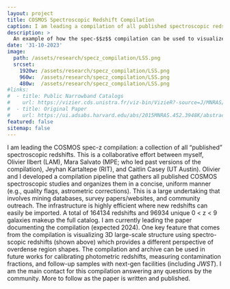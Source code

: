 ```yaml
---
layout: project
title: COSMOS Spectroscopic Redshift Compilation
caption: I am leading a compilation of all published spectroscopic redshifts in the COSMOS field. This has legacy value for the community as such compilations can be used for a multitude of reasons from photo-$$z$$ calibrations and contamination assessments to follow-up studies with other facilities. The compilation will be made public when the survey paper (led by me) is published (expected 2024).
description: >
  An example of how the spec-$$z$$ compilation can be used to visualize large-scale structure in 3D. *Left:* The large $$ z \sim 2.45 $$ overdensity ``Hyperion" ([Cucciati et al. (2018)](https://ui.adsabs.harvard.edu/abs/2018A%26A...619A..49C/abstract)) is found to be within $$\sim 50$$ cMpc two other overdense regions. *Right* The $$ z \sim 0.84 $$ overdensity identified in [Sobral et al. 2011](https://ui.adsabs.harvard.edu/abs/2011MNRAS.411..675S/abstract) and studied extensively with VIMOS ([Paulino-Afonso et al. 2018](https://ui.adsabs.harvard.edu/abs/2018A%26A...620A.186P/abstract)). Visualizing it in 3D shows an elongated structure along the line-of-sight.
date: '31-10-2023'
image: 
  path: /assets/research/specz_compilation/LSS.png
  srcset: 
    1920w: /assets/research/specz_compilation/LSS.png
    960w:  /assets/research/specz_compilation/LSS.png
    480w:  /assets/research/specz_compilation/LSS.png
#links:
#  - title: Public Narrowband Catalogs
#    url: https://vizier.cds.unistra.fr/viz-bin/VizieR?-source=J/MNRAS/428/1128
#  - title: Original Paper
#    url: https://ui.adsabs.harvard.edu/abs/2015MNRAS.452.3948K/abstract
featured: false
sitemap: false
---
```


I am leading the COSMOS spec-z compilation: a collection of all “published” spectroscopic redshifts. This is a collaborative effort between myself, Olivier Ilbert (LAM), Mara Salvato (MPE; who led past versions of the compilation), Jeyhan Kartaltepe (RIT), and Caitlin Casey (UT Austin). Olivier and I developed a compilation pipeline that gathers all published COSMOS spectroscopic studies and organizes them in a concise, uniform manner (e.g., quality flags, astrometric corrections). This is a large undertaking that involves mining databases, survey papers/websites, and community outreach. The infrastructure is highly efficient where new redshifts can easily be imported. A total of 164134 redshifts and 96934 unique 0 < z < 9 galaxies makeup the full catalog. I am currently leading the paper documenting the compilation (expected 2024). One key feature that comes from the compilation is visualizing 3D large-scale structure using spectro- scopic redshifts (shown above) which provides a different perspective of overdense region shapes. The compilation and archive can be used in future works for calibrating photometric redshifts, measuring contamination fractions, and follow-up samples with next-gen facilities (including *JWST*). I am the main contact for this compilation answering any questions by the community. More to follow as the paper is written and published.